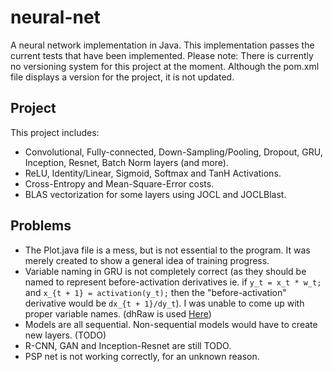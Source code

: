 # neural-net
A neural network implementation in Java. This implementation passes the current tests that have been implemented.
Please note: There is currently no versioning system for this project at the moment. Although the pom.xml file displays a version for the project, it is not updated.
## Project
This project includes:
* Convolutional, Fully-connected, Down-Sampling/Pooling, Dropout, GRU, Inception, Resnet, Batch Norm layers (and more).
* ReLU, Identity/Linear, Sigmoid, Softmax and TanH Activations.
* Cross-Entropy and Mean-Square-Error costs.
* BLAS vectorization for some layers using JOCL and JOCLBlast.

## Problems
* The Plot.java file is a mess, but is not essential to the program. It was merely created to show a general idea of training progress.
* Variable naming in GRU is not completely correct (as they should be named to represent before-activation derivatives ie. if `y_t = x_t * w_t;` and `x_{t + 1} = activation(y_t);` then the "before-activation" derivative would be `dx_{t + 1}/dy_t`). I was unable to come up with proper variable names. (dhRaw is used [Here](https://gist.github.com/karpathy/d4dee566867f8291f086))
* Models are all sequential. Non-sequential models would have to create new layers. (TODO)
* R-CNN, GAN and Inception-Resnet are still TODO.
* PSP net is not working correctly, for an unknown reason.
